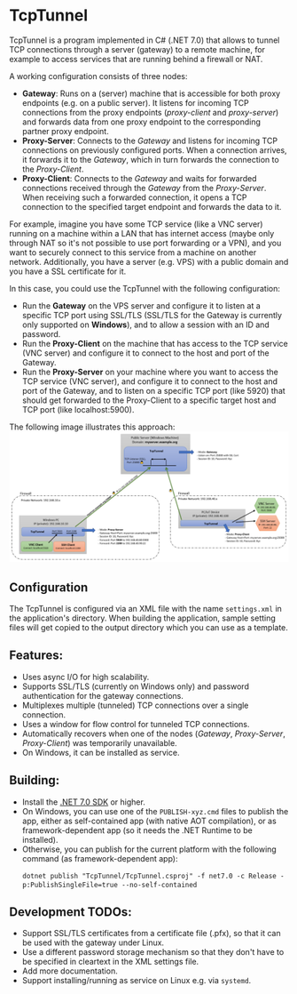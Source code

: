 # TcpTunnel

TcpTunnel is a program implemented in C# (.NET 7.0) that allows to tunnel TCP connections through a server (gateway)
to a remote machine, for example to access services that are running behind a firewall or NAT.

A working configuration consists of three nodes:
- **Gateway**: Runs on a (server) machine that is accessible for both proxy endpoints (e.g. on a public server).
  It listens for incoming TCP connections from the proxy endpoints (*proxy-client* and *proxy-server*) and forwards
  data from one proxy endpoint to the corresponding partner proxy endpoint.
- **Proxy-Server**: Connects to the *Gateway* and listens for incoming TCP connections on previously configured
  ports. When a connection arrives, it forwards it to the *Gateway*, which in turn forwards the connection to
  the *Proxy-Client*.
- **Proxy-Client**: Connects to the *Gateway* and waits for forwarded connections received through the
  *Gateway* from the *Proxy-Server*. When receiving such a forwarded connection, it opens a TCP connection
  to the specified target endpoint and forwards the data to it.

For example, imagine you have some TCP service (like a VNC server) running on a machine within a LAN that
has internet access (maybe only through NAT so it's not possible to use port forwarding or a VPN), and you
want to securely connect to this service from a machine on another network.
Additionally, you have a server (e.g. VPS) with a public domain and you have a SSL certificate for it.

In this case, you could use the TcpTunnel with the following configuration:
- Run the **Gateway** on the VPS server and configure it to listen at a specific TCP port using SSL/TLS (SSL/TLS
  for the Gateway is currently only supported on **Windows**), and to allow a session with an ID and password.
- Run the **Proxy-Client** on the machine that has access to the TCP service (VNC server) and configure it to
  connect to the host and port of the Gateway.
- Run the **Proxy-Server** on your machine where you want to access the TCP service (VNC server), and configure
  it to connect to the host and port of the Gateway, and to listen on a specific TCP port (like 5920) that
  should get forwarded to the Proxy-Client to a specific target host and TCP port (like localhost:5900).

The following image illustrates this approach:
![](tcptunnel-illustration.png)

## Configuration
The TcpTunnel is configured via an XML file with the name `settings.xml` in the application's directory.
When building the application, sample setting files will get copied to the output directory which you can
use as a template.

## Features:
- Uses async I/O for high scalability.
- Supports SSL/TLS (currently on Windows only) and password authentication for the gateway connections.
- Multiplexes multiple (tunneled) TCP connections over a single connection.
- Uses a window for flow control for tunneled TCP connections.
- Automatically recovers when one of the nodes (*Gateway*, *Proxy-Server*, *Proxy-Client*) was temporarily unavailable.
- On Windows, it can be installed as service.

## Building:
- Install the [.NET 7.0 SDK](https://dotnet.microsoft.com/download) or higher.
- On Windows, you can use one of the `PUBLISH-xyz.cmd` files to publish the app, either as self-contained app
  (with native AOT compilation), or as framework-dependent app (so it needs the .NET Runtime to be installed).
- Otherwise, you can publish for the current platform with the following command (as framework-dependent app): 
  ```
  dotnet publish "TcpTunnel/TcpTunnel.csproj" -f net7.0 -c Release -p:PublishSingleFile=true --no-self-contained
  ```

## Development TODOs:
- Support SSL/TLS certificates from a certificate file (.pfx), so that it can be used with the gateway under Linux.
- Use a different password storage mechanism so that they don't have to be specified in cleartext in the
  XML settings file.
- Add more documentation.
- Support installing/running as service on Linux e.g. via `systemd`.
